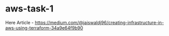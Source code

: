 # aws-task-1

Here Article - https://medium.com/@jaiswaldj96/creating-infrastructure-in-aws-using-terraform-34a9e64f9b90
